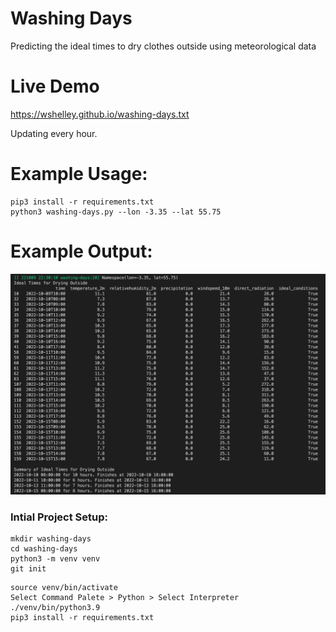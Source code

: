 # Washing Days

Predicting the ideal times to dry clothes outside using meteorological data

# Live Demo

https://wshelley.github.io/washing-days.txt

Updating every hour.

# Example Usage:
```
pip3 install -r requirements.txt
python3 washing-days.py --lon -3.35 --lat 55.75
```
# Example Output:

![Output](docs/example-output.png)

### Intial Project Setup:
```
mkdir washing-days
cd washing-days
python3 -m venv venv
git init
```

```
source venv/bin/activate
Select Command Palete > Python > Select Interpreter ./venv/bin/python3.9
pip3 install -r requirements.txt
```
